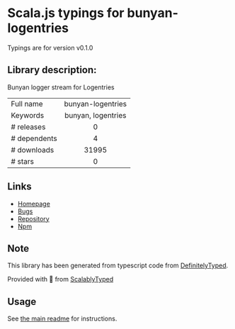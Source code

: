 
# Scala.js typings for bunyan-logentries

Typings are for version v0.1.0

## Library description:
Bunyan logger stream for Logentries

|                    |                 |
| ------------------ | :-------------: |
| Full name          | bunyan-logentries |
| Keywords           | bunyan, logentries |
| # releases         | 0 |
| # dependents       | 4 |
| # downloads        | 31995 |
| # stars            | 0 |

## Links
- [Homepage](https://github.com/nemtsov/node-bunyan-logentries)
- [Bugs](https://github.com/nemtsov/node-bunyan-logentries/issues)
- [Repository](https://github.com/nemtsov/node-bunyan-logentries)
- [Npm](https://www.npmjs.com/package/bunyan-logentries)
    


## Note
This library has been generated from typescript code from [DefinitelyTyped](https://definitelytyped.org).

Provided with :purple_heart: from [ScalablyTyped](https://github.com/oyvindberg/ScalablyTyped)

## Usage
See [the main readme](../../readme.md) for instructions.


